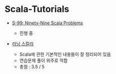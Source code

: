 # Scala-Tutorials

- [S-99: Ninety-Nine Scala Problems](http://aperiodic.net/phil/scala/s-99/)
  - 진행 중

- [러닝 스칼라](https://www.aladin.co.kr/shop/wproduct.aspx?ItemId=107218117)
  - Scala에 관한 기본적인 내용들이 잘 정리되어 있음
  - 연습문제 풀이 위주로 적합
  - 총점 : 3.5 / 5
